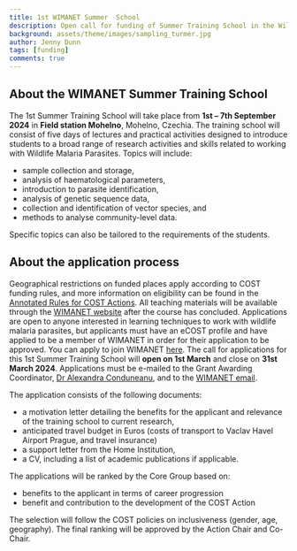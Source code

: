 ```yaml
---
title: 1st WIMANET Summer  School
description: Open call for funding of Summer Training School in the Wildlife Malaria Network
background: assets/theme/images/sampling_turmer.jpg
author: Jenny Dunn
tags: [funding]
comments: true
---
```


## About the WIMANET Summer Training School
The 1st Summer Training School will take place from **1st – 7th September 2024** in **Field station Mohelno**, Mohelno, Czechia. The training school will consist of five days of lectures and practical activities designed to introduce students to a broad range of research
activities and skills related to working with Wildlife Malaria Parasites. Topics will include:
* sample collection and storage, 
* analysis of haematological parameters,
* introduction to parasite identification,
* analysis of genetic sequence data,
* collection and identification of vector species, and
* methods to analyse community-level data.

Specific topics can also be tailored to the requirements of the students.

## About the application process
Geographical restrictions on funded places apply according to COST funding rules, and more information on eligibility can be found in the [Annotated Rules for COST Actions](https://www.cost.eu/uploads/2023/11/COST-094-21-Annotated-Rules-for-COST-Actions-Level-CV1.4-Final-.pdf). All teaching materials will be available through the [WIMANET website](https://wimanet-science.github.io/web/) after the course has concluded. Applications are open to anyone interested in learning techniques to work with wildlife malaria parasites, but applicants must have an eCOST profile and have applied to be a member of WIMANET in order for their application to be approved. You can apply to join WIMANET [here](https://www.cost.eu/actions/CA22108). The call for applications for this 1st Summer Training School will **open on 1st March** and close on **31st March 2024**. Applications must be e-mailed to the Grant Awarding Coordinator, [Dr Alexandra Conduneanu](alexandra.corduneanu@usamvcluj.ro ), and to the [WIMANET email](wimanet.science@gmail.com). 

The application consists of the following documents:
* a motivation letter detailing the benefits for the applicant and relevance of the training school to current research,
* anticipated travel budget in Euros (costs of transport to Vaclav Havel Airport Prague, and travel insurance)
* a support letter from the Home Institution,
* a CV, including a list of academic publications if applicable.
  
The applications will be ranked by the Core Group based on:
* benefits to the applicant in terms of career progression
* benefit and contribution to the development of the COST Action
  
The selection will follow the COST policies on inclusiveness (gender, age, geography). The final ranking will be approved by the Action Chair and Co-Chair.
